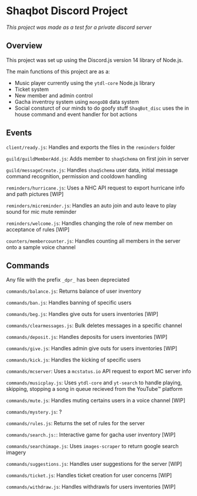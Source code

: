 # Shaqbot Discord Project  
*This project was made as a test for a private discord server*

## Overview
This project was set up using the Discord.js version 14 library of Node.js.

The main functions of this project are as a: 
- Music player currently using  the `ytdl-core` Node.js library
- Ticket system 
- New member and admin control
- Gacha inventroy system using `mongoDB` data system
- Social consturct of our minds to do goofy stuff
`ShaqBot_disc` uses the in house command and event handler for bot actions

## Events
`client/ready.js`: Handles and exports the files in the `reminders` folder

`guild/guildMemberAdd.js`: Adds member to `shaqSchema` on first join in server

`guild/messageCreate.js`: Handles `shaqSchema` user data, initial message command recognition, permission and cooldown handling

`reminders/hurricane.js`: Uses a NHC API request to export hurricane info and path pictures [WIP]

`reminders/micreminder.js`: Handles an auto join and auto leave to play sound for mic mute reminder

`reminders/welcome.js`: Handles changing the role of new member on acceptance of rules [WIP]

`counters/membercounter.js`: Handles counting all members in the server onto a sample voice channel

## Commands
Any file with the prefix `_dpr_` has been depreciated

`commands/balance.js`: Returns balance of user inventory

`commands/ban.js`: Handles banning of specific users

`commands/beg.js`: Handles give outs for users inventories [WIP]

`commands/clearmessages.js`: Bulk deletes messages in a specific channel

`commands/deposit.js`: Handles deposits for users inventories [WIP]

`commands/give.js`: Handles admin give outs for users inventories [WIP]

`commands/kick.js`: Handles the kicking of specific users

`commands/mcserver`: Uses a `mcstatus.io` API request to export MC server info

`commands/musicplay.js`: Uses `ytdl-core` and `yt-search` to handle playing, skipping, stopping a song in queue recieved from the YouTube™ platform

`commands/mute.js`: Handles muting certains users in a voice channel [WIP]

`commands/mystery.js`: ?

`commands/rules.js`: Returns the set of rules for the server

`commands/search.js:`: Interactive game for gacha user inventory [WIP]

`commands/searchimage.js`: Uses `images-scraper` to return google search imagery

`commands/suggestions.js`: Handles user suggestions for the server [WIP]

`commands/ticket.js`: Handles ticket creation for user concerns [WIP]

`commands/withdraw.js`: Handles withdrawls for users inventories [WIP]